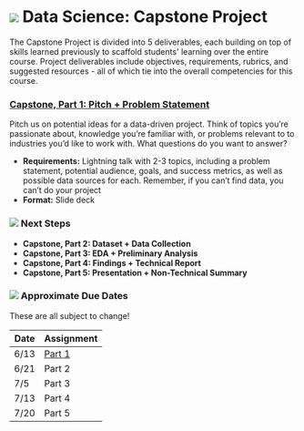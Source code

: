 # ![](https://ga-dash.s3.amazonaws.com/production/assets/logo-9f88ae6c9c3871690e33280fcf557f33.png) Data Science: Capstone Project

The Capstone Project is divided into 5 deliverables, each building on top of skills learned previously to scaffold students' learning over the entire course. Project deliverables include objectives, requirements, rubrics, and suggested resources - all of which tie into the overall competencies for this course.


### **[Capstone, Part 1: Pitch + Problem Statement][part-1]**

Pitch us on potential ideas for a data-driven project. Think of topics you’re passionate about, knowledge you’re familiar with, or problems relevant to to industries you’d like to work with. What questions do you want to answer?
- **Requirements:** Lightning talk with 2-3 topics, including a problem statement, potential audience, goals, and success metrics, as well as possible data sources for each. Remember, if you can’t find data, you can’t do your project
- **Format:** Slide deck

### ![](https://ga-dash.s3.amazonaws.com/production/assets/logo-9f88ae6c9c3871690e33280fcf557f33.png) Next Steps

* **Capstone, Part 2: Dataset + Data Collection**
* **Capstone, Part 3: EDA + Preliminary Analysis**
* **Capstone, Part 4: Findings + Technical Report**
* **Capstone, Part 5: Presentation + Non-Technical Summary**

### ![](https://ga-dash.s3.amazonaws.com/production/assets/logo-9f88ae6c9c3871690e33280fcf557f33.png) Approximate Due Dates

These are all subject to change!

Date | Assignment
-----| ----------
6/13 | [Part 1][part-1]
6/21 | Part 2
7/5  | Part 3
7/13 | Part 4
7/20 | Part 5

<!--- LINKS --->

[part-1]: ./part-01/
